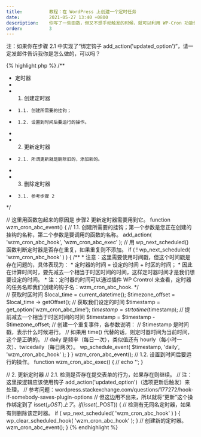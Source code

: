 ```yaml
---
title:          教程：在 WordPress 上创建一个定时任务
date:           2021-05-27 13:40 +0800
description:    你写了一些函数，但又不想手动触发的时候，就可以利用 WP-Cron 功能创建一个定时任务，让 WordPress 自动触发函数。
order:          3
---
```


<p class="post-body-mark">
    注：如果你在步骤 2.1 中实现了“绑定钩子 add_action('updated_option')”，请一定发邮件告诉我你是怎么做的，可以吗？
</p>

{% highlight php %}
/**
 *  定时器
 *
 *  1. 创建定时器
 *      1.1. 创建所需要的挂钩；
 *      1.2. 设置到时间后要运行的操作。
 *  
 *  2. 更新定时器
 *      2.1. 所谓更新就是删除旧的，添加新的。
 *    
 *  3. 删除定时器
 *      3.1. 参考步骤 2
 */


//  这里用函数包起来的原因是 步骤2 更新定时器需要用到它。
function wzm_cron_abc_event() {
    //  1.1. 创建所需要的挂钩；第一个参数是您正在创建的挂钩的名称，第二个参数是要调用的函数的名称。
    add_action( 'wzm_cron_abc_hook', 'wzm_cron_abc_exec' );
    //  用 wp_next_scheduled() 函数判断定时器是否存在重复，如果重复则不添加。
    if ( ! wp_next_scheduled( 'wzm_cron_abc_hook' ) ) {
        /**
         *  注意：这里需要使用时间戳，但这个时间戳是存在问题的，具体表现为：
         *      定时器的时间 = 设定的时间 + 时区的时间；
         *      因此在计算时间时，要先减去一个相当于时区时间的时间，这样定时器时间才是我们想要设定的时间。
         * 注：定时器的时间可以通过插件 WP Crontrol 来查看，定时器的任务名即我们创建的钩子名：wzm_cron_abc_hook.
         */        
        //  获取时区时间
        $local_time = current_datetime();
        $timezone_offset = $local_time -> getOffset();
        //  获取我们设定的时间
        $timestamp = get_option('wzm_cron_abc_time');
        $timestamp = strtotime($timestamp);
        //  提前减去一个相当于时区时间的时间
        $timestamp = $timestamp - $timezone_offset;
        //  创建一个重复事件，各参数说明：
        //      $timestamp 是时间戳，表示什么时候进行。
        //                 如果用 time() 代替的话，则定时器时间为当前时间，这个是正确的。
        //      daily 是频率（每日一次），类似值还有 hourly（每小时一次）、twicedaily（每日两次）。
        wp_schedule_event( $timestamp, 'daily', 'wzm_cron_abc_hook' );
    }
}
wzm_cron_abc_event();
//  1.2. 设置到时间后要运行的操作。
function wzm_cron_abc_exec() {
    //  echo '<script>console.log('abc')</script>';
}

//  2. 更新定时器
//  2.1. 检测是否存在提交表单的行为，如果存在则继续。
//       注：这里按逻辑应该使用钩子 add_action('updated_option')（选项更新后触发）来处理，
//       参考问题：wordpress.stackexchange.com/questions/177272/hook-if-somebody-saves-plugin-options
//       但这边用不出来，所以就将“更新”这个操作绑定到了 isset($_POST) 上了。 
if(isset($_POST)) {
    //  检测有无同名定时器，如果有则删除该定时器。
    if ( wp_next_scheduled( 'wzm_cron_abc_hook' ) ) {
        wp_clear_scheduled_hook( 'wzm_cron_abc_hook' );
    }
    //  创建新的定时器。
    wzm_cron_abc_event();
}
{% endhighlight %}